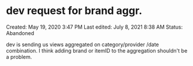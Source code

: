 # dev request for brand aggr.

Created: May 19, 2020 3:47 PM
Last edited: July 8, 2021 8:38 AM
Status: Abandoned

dev is sending us views aggregated on category/provider /date combination. I think adding brand or itemID to the aggregation shouldn't be a problem.
